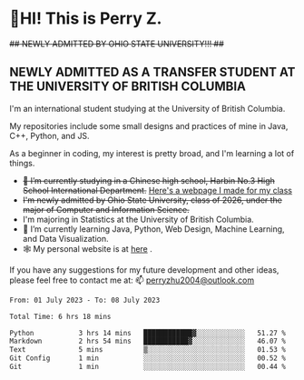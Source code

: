 # 🌄HI! This is Perry Z. <br> #
<s>## NEWLY ADMITTED BY OHIO STATE UNIVERSITY!!! ##</s>
## NEWLY ADMITTED AS A TRANSFER STUDENT AT THE UNIVERSITY OF BRITISH COLUMBIA ##
I'm an international student studying at the University of British Columbia. <br>

My repositories include some small designs and practices of mine in Java, C++, Python, and JS. <br>

As a beginner in coding, my interest is pretty broad, and I'm learning a lot of things. <br>
- <s>🔭 I’m currently studying in a Chinese high school, Harbin No.3 High School International Department.</s> [Here's a webpage I made for my class](https://perry2004.github.io/weirdos/)
- <s> I'm newly admitted by Ohio State University, class of 2026, under the major of Computer and Information Science. </s>
- I'm majoring in Statistics at the University of British Columbia. 
- 🌱 I’m currently learning Java, Python, Web Design, Machine Learning, and Data Visualization. 
- 🕸️ My personal website is at <a href="https://zhu-yp.cn">here</a> .  

If you have any suggestions for my future development and other ideas, please feel free to contact me at: 📫 [perryzhu2004@outlook.com](mailto:perryzhu2004@outlook.com)

<!--START_SECTION:waka-->

```txt
From: 01 July 2023 - To: 08 July 2023

Total Time: 6 hrs 18 mins

Python           3 hrs 14 mins   ████████████▓░░░░░░░░░░░░   51.27 %
Markdown         2 hrs 54 mins   ███████████▓░░░░░░░░░░░░░   46.07 %
Text             5 mins          ▒░░░░░░░░░░░░░░░░░░░░░░░░   01.53 %
Git Config       1 min           ░░░░░░░░░░░░░░░░░░░░░░░░░   00.52 %
Git              1 min           ░░░░░░░░░░░░░░░░░░░░░░░░░   00.44 %
```

<!--END_SECTION:waka-->
